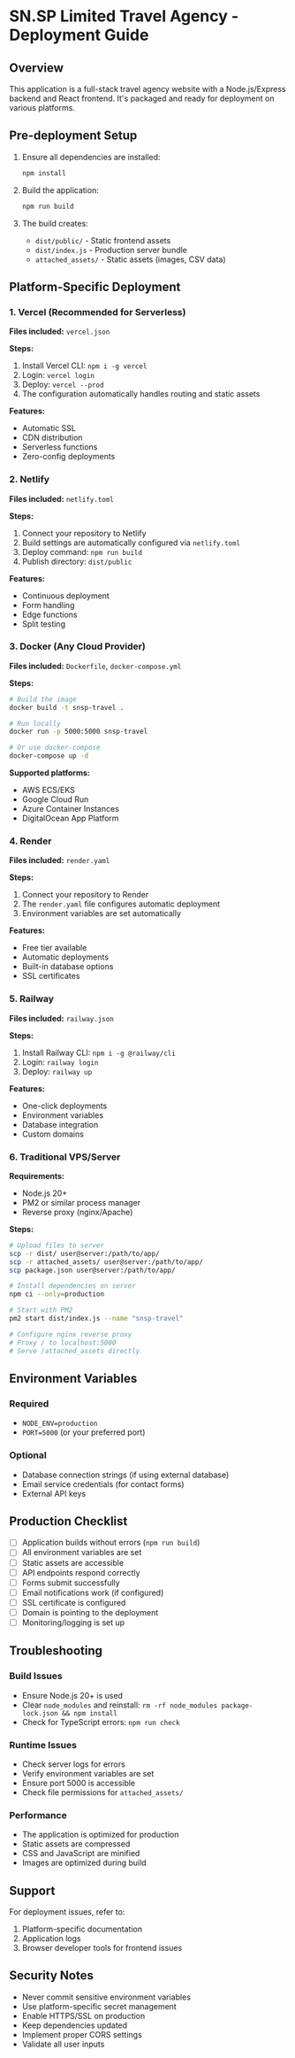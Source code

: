 # SN.SP Limited Travel Agency - Deployment Guide

## Overview

This application is a full-stack travel agency website with a Node.js/Express backend and React frontend. It's packaged and ready for deployment on various platforms.

## Pre-deployment Setup

1. Ensure all dependencies are installed:
   ```bash
   npm install
   ```

2. Build the application:
   ```bash
   npm run build
   ```

3. The build creates:
   - `dist/public/` - Static frontend assets
   - `dist/index.js` - Production server bundle
   - `attached_assets/` - Static assets (images, CSV data)

## Platform-Specific Deployment

### 1. Vercel (Recommended for Serverless)

**Files included:** `vercel.json`

**Steps:**
1. Install Vercel CLI: `npm i -g vercel`
2. Login: `vercel login`
3. Deploy: `vercel --prod`
4. The configuration automatically handles routing and static assets

**Features:**
- Automatic SSL
- CDN distribution
- Serverless functions
- Zero-config deployments

### 2. Netlify

**Files included:** `netlify.toml`

**Steps:**
1. Connect your repository to Netlify
2. Build settings are automatically configured via `netlify.toml`
3. Deploy command: `npm run build`
4. Publish directory: `dist/public`

**Features:**
- Continuous deployment
- Form handling
- Edge functions
- Split testing

### 3. Docker (Any Cloud Provider)

**Files included:** `Dockerfile`, `docker-compose.yml`

**Steps:**
```bash
# Build the image
docker build -t snsp-travel .

# Run locally
docker run -p 5000:5000 snsp-travel

# Or use docker-compose
docker-compose up -d
```

**Supported platforms:**
- AWS ECS/EKS
- Google Cloud Run
- Azure Container Instances
- DigitalOcean App Platform

### 4. Render

**Files included:** `render.yaml`

**Steps:**
1. Connect your repository to Render
2. The `render.yaml` file configures automatic deployment
3. Environment variables are set automatically

**Features:**
- Free tier available
- Automatic deployments
- Built-in database options
- SSL certificates

### 5. Railway

**Files included:** `railway.json`

**Steps:**
1. Install Railway CLI: `npm i -g @railway/cli`
2. Login: `railway login`
3. Deploy: `railway up`

**Features:**
- One-click deployments
- Environment variables
- Database integration
- Custom domains

### 6. Traditional VPS/Server

**Requirements:**
- Node.js 20+
- PM2 or similar process manager
- Reverse proxy (nginx/Apache)

**Steps:**
```bash
# Upload files to server
scp -r dist/ user@server:/path/to/app/
scp -r attached_assets/ user@server:/path/to/app/
scp package.json user@server:/path/to/app/

# Install dependencies on server
npm ci --only=production

# Start with PM2
pm2 start dist/index.js --name "snsp-travel"

# Configure nginx reverse proxy
# Proxy / to localhost:5000
# Serve /attached_assets directly
```

## Environment Variables

### Required
- `NODE_ENV=production`
- `PORT=5000` (or your preferred port)

### Optional
- Database connection strings (if using external database)
- Email service credentials (for contact forms)
- External API keys

## Production Checklist

- [ ] Application builds without errors (`npm run build`)
- [ ] All environment variables are set
- [ ] Static assets are accessible
- [ ] API endpoints respond correctly
- [ ] Forms submit successfully
- [ ] Email notifications work (if configured)
- [ ] SSL certificate is configured
- [ ] Domain is pointing to the deployment
- [ ] Monitoring/logging is set up

## Troubleshooting

### Build Issues
- Ensure Node.js 20+ is used
- Clear `node_modules` and reinstall: `rm -rf node_modules package-lock.json && npm install`
- Check for TypeScript errors: `npm run check`

### Runtime Issues
- Check server logs for errors
- Verify environment variables are set
- Ensure port 5000 is accessible
- Check file permissions for `attached_assets/`

### Performance
- The application is optimized for production
- Static assets are compressed
- CSS and JavaScript are minified
- Images are optimized during build

## Support

For deployment issues, refer to:
1. Platform-specific documentation
2. Application logs
3. Browser developer tools for frontend issues

## Security Notes

- Never commit sensitive environment variables
- Use platform-specific secret management
- Enable HTTPS/SSL on production
- Keep dependencies updated
- Implement proper CORS settings
- Validate all user inputs